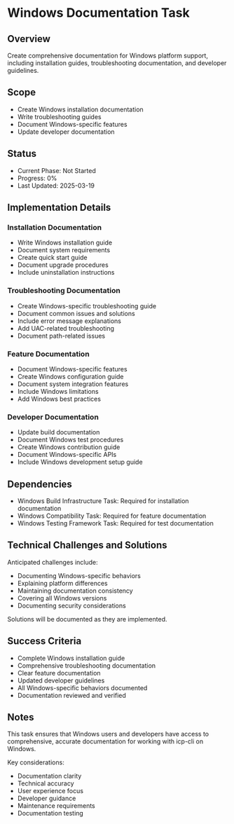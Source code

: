 # Windows Documentation Task

## Overview

Create comprehensive documentation for Windows platform support, including installation guides, troubleshooting documentation, and developer guidelines.

## Scope

- Create Windows installation documentation
- Write troubleshooting guides
- Document Windows-specific features
- Update developer documentation

## Status

- Current Phase: Not Started
- Progress: 0%
- Last Updated: 2025-03-19

## Implementation Details

### Installation Documentation

- Write Windows installation guide
- Document system requirements
- Create quick start guide
- Document upgrade procedures
- Include uninstallation instructions

### Troubleshooting Documentation

- Create Windows-specific troubleshooting guide
- Document common issues and solutions
- Include error message explanations
- Add UAC-related troubleshooting
- Document path-related issues

### Feature Documentation

- Document Windows-specific features
- Create Windows configuration guide
- Document system integration features
- Include Windows limitations
- Add Windows best practices

### Developer Documentation

- Update build documentation
- Document Windows test procedures
- Create Windows contribution guide
- Document Windows-specific APIs
- Include Windows development setup guide

## Dependencies

- Windows Build Infrastructure Task: Required for installation documentation
- Windows Compatibility Task: Required for feature documentation
- Windows Testing Framework Task: Required for test documentation

## Technical Challenges and Solutions

Anticipated challenges include:

- Documenting Windows-specific behaviors
- Explaining platform differences
- Maintaining documentation consistency
- Covering all Windows versions
- Documenting security considerations

Solutions will be documented as they are implemented.

## Success Criteria

- Complete Windows installation guide
- Comprehensive troubleshooting documentation
- Clear feature documentation
- Updated developer guidelines
- All Windows-specific behaviors documented
- Documentation reviewed and verified

## Notes

This task ensures that Windows users and developers have access to comprehensive, accurate documentation for working with icp-cli on Windows.

Key considerations:

- Documentation clarity
- Technical accuracy
- User experience focus
- Developer guidance
- Maintenance requirements
- Documentation testing
